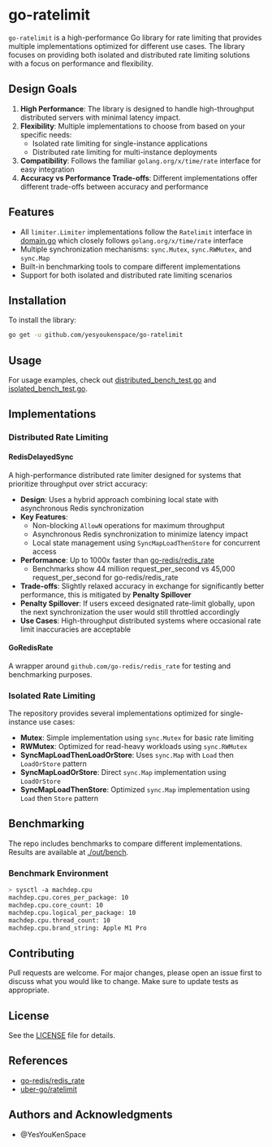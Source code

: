 # go-ratelimit

`go-ratelimit` is a high-performance Go library for rate limiting that provides multiple implementations optimized for different use cases. The library focuses on providing both isolated and distributed rate limiting solutions with a focus on performance and flexibility.

## Design Goals

1. **High Performance**: The library is designed to handle high-throughput distributed servers with minimal latency impact.
2. **Flexibility**: Multiple implementations to choose from based on your specific needs:
   - Isolated rate limiting for single-instance applications
   - Distributed rate limiting for multi-instance deployments
3. **Compatibility**: Follows the familiar `golang.org/x/time/rate` interface for easy integration
4. **Accuracy vs Performance Trade-offs**: Different implementations offer different trade-offs between accuracy and performance

## Features

- All `limiter.Limiter` implementations follow the `Ratelimit` interface in [domain.go](./domain.go) which closely follows `golang.org/x/time/rate` interface
- Multiple synchronization mechanisms: `sync.Mutex`, `sync.RWMutex`, and `sync.Map`
- Built-in benchmarking tools to compare different implementations
- Support for both isolated and distributed rate limiting scenarios

## Installation

To install the library:
```bash
go get -u github.com/yesyoukenspace/go-ratelimit
```

## Usage

For usage examples, check out [distributed_bench_test.go](v1/ratelimit/distributed_bench_test.go) and [isolated_bench_test.go](v1/ratelimit/isolated_bench_test.go).

## Implementations

### Distributed Rate Limiting

#### **RedisDelayedSync**
A high-performance distributed rate limiter designed for systems that prioritize throughput over strict accuracy:

- **Design**: Uses a hybrid approach combining local state with asynchronous Redis synchronization
- **Key Features**:
  - Non-blocking `AllowN` operations for maximum throughput
  - Asynchronous Redis synchronization to minimize latency impact
  - Local state management using `SyncMapLoadThenStore` for concurrent access
- **Performance**: Up to 1000x faster than [go-redis/redis_rate](https://github.com/go-redis/redis_rate)
  - Benchmarks show 44 million request_per_second vs 45,000 request_per_second for go-redis/redis_rate
- **Trade-offs**: Slightly relaxed accuracy in exchange for significantly better performance, this is mitigated by **Penalty Spillover**
- **Penalty Spillover**: If users exceed designated rate-limit globally, upon the next synchronization the user would still throttled accordingly
- **Use Cases**: High-throughput distributed systems where occasional rate limit inaccuracies are acceptable

#### **GoRedisRate**
A wrapper around `github.com/go-redis/redis_rate` for testing and benchmarking purposes.

### Isolated Rate Limiting

The repository provides several implementations optimized for single-instance use cases:

- **Mutex**: Simple implementation using `sync.Mutex` for basic rate limiting
- **RWMutex**: Optimized for read-heavy workloads using `sync.RWMutex`
- **SyncMapLoadThenLoadOrStore**: Uses `sync.Map` with `Load` then `LoadOrStore` pattern
- **SyncMapLoadOrStore**: Direct `sync.Map` implementation using `LoadOrStore`
- **SyncMapLoadThenStore**: Optimized `sync.Map` implementation using `Load` then `Store` pattern

## Benchmarking

The repo includes benchmarks to compare different implementations. Results are available at [./out/bench](./out/bench/).

### Benchmark Environment
```bash
> sysctl -a machdep.cpu
machdep.cpu.cores_per_package: 10
machdep.cpu.core_count: 10
machdep.cpu.logical_per_package: 10
machdep.cpu.thread_count: 10
machdep.cpu.brand_string: Apple M1 Pro
```

## Contributing

Pull requests are welcome. For major changes, please open an issue first to discuss what you would like to change. Make sure to update tests as appropriate.

## License

See the [LICENSE](LICENSE) file for details.

## References
- [go-redis/redis_rate](https://github.com/go-redis/redis_rate)
- [uber-go/ratelimit](https://github.com/uber-go/ratelimit)

## Authors and Acknowledgments
- @YesYouKenSpace


